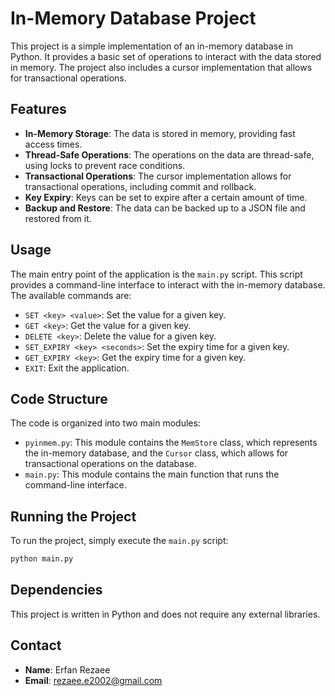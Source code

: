 # In-Memory Database Project

This project is a simple implementation of an in-memory database in Python. It provides a basic set of operations to interact with the data stored in memory. The project also includes a cursor implementation that allows for transactional operations.

## Features

- **In-Memory Storage**: The data is stored in memory, providing fast access times.
- **Thread-Safe Operations**: The operations on the data are thread-safe, using locks to prevent race conditions.
- **Transactional Operations**: The cursor implementation allows for transactional operations, including commit and rollback.
- **Key Expiry**: Keys can be set to expire after a certain amount of time.
- **Backup and Restore**: The data can be backed up to a JSON file and restored from it.

## Usage

The main entry point of the application is the `main.py` script. This script provides a command-line interface to interact with the in-memory database. The available commands are:

- `SET <key> <value>`: Set the value for a given key.
- `GET <key>`: Get the value for a given key.
- `DELETE <key>`: Delete the value for a given key.
- `SET_EXPIRY <key> <seconds>`: Set the expiry time for a given key.
- `GET_EXPIRY <key>`: Get the expiry time for a given key.
- `EXIT`: Exit the application.

## Code Structure

The code is organized into two main modules:

- `pyinmem.py`: This module contains the `MemStore` class, which represents the in-memory database, and the `Cursor` class, which allows for transactional operations on the database.
- `main.py`: This module contains the main function that runs the command-line interface.

## Running the Project

To run the project, simply execute the `main.py` script:

```bash
python main.py
```

## Dependencies

This project is written in Python and does not require any external libraries.

## Contact

- **Name**: Erfan Rezaee
- **Email**: rezaee.e2002@gmail.com
